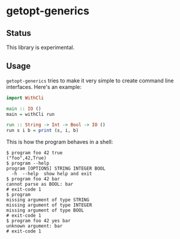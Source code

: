 # getopt-generics

## Status

This library is experimental.

## Usage

`getopt-generics` tries to make it very simple to create command line
interfaces. Here's an example:

<!--- ### Start "docs/Simple.hs" "module Simple where\n\n" (MarkDown Haskell) ### -->

``` haskell
import WithCli

main :: IO ()
main = withCli run

run :: String -> Int -> Bool -> IO ()
run s i b = print (s, i, b)
```

<!--- ### End ### -->

This is how the program behaves in a shell:

<!--- ### Start "docs/Simple.shell-protocol" "" (MarkDown Shell) ### -->

``` shell
$ program foo 42 true
("foo",42,True)
$ program --help
program [OPTIONS] STRING INTEGER BOOL
  -h  --help  show help and exit
$ program foo 42 bar
cannot parse as BOOL: bar
# exit-code 1
$ program
missing argument of type STRING
missing argument of type INTEGER
missing argument of type BOOL
# exit-code 1
$ program foo 42 yes bar
unknown argument: bar
# exit-code 1
```

<!--- ### End ### -->
